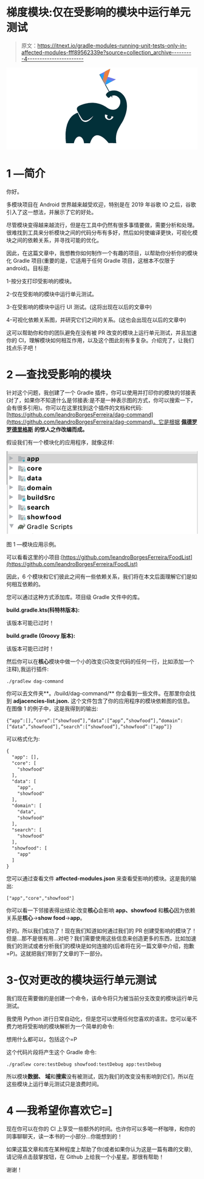 # 梯度模块:仅在受影响的模块中运行单元测试

> 原文：<https://itnext.io/gradle-modules-running-unit-tests-only-in-affected-modules-fff89562339e?source=collection_archive---------4----------------------->

![](img/e31f89819a7dba82db32294222c6ad54.png)

# 1 —简介

你好。

多模块项目在 Android 世界越来越受欢迎，特别是在 2019 年谷歌 IO 之后，谷歌引入了这一想法，并展示了它的好处。

尽管模块变得越来越流行，但是在工具中仍然有很多事情要做，需要分析和处理。很难找到工具来分析模块之间的代码分布有多好，然后如何使编译更快，可视化模块之间的依赖关系，并寻找可能的优化。

因此，在这篇文章中，我想教你如何制作一个有趣的项目，以帮助你分析你的模块化 Gradle 项目(重要的是，它适用于任何 Gradle 项目，这根本不仅限于 android)。目标是:

1-按分支打印受影响的模块。

2-仅在受影响的模块中运行单元测试。

3-在受影响的模块中运行 UI 测试。(这将出现在以后的文章中)

4-可视化依赖关系图，并研究它们之间的关系。(这也会出现在以后的文章中)

这可以帮助你和你的团队避免在没有被 PR 改变的模块上运行单元测试，并且加速你的 CI，理解模块如何相互作用，以及这个图此刻有多复杂。介绍完了，让我们找点乐子吧！

# 2 —查找受影响的模块

针对这个问题，我创建了一个 Gradle 插件，你可以使用并打印你的模块的邻接表(对了，如果你不知道什么是邻接表:是不是一种表示图的方式，你可以搜索一下，会有很多引用)。你可以在这里找到这个插件的文档和代码:[https://github.com/leandroBorgesFerreira/dag-command](https://github.com/leandroBorgesFerreira/dag-command)。它是根据 [**佩德罗罗德里格斯**](https://github.com/hpedrorodrigues) **的惊人之作改编而成。**

假设我们有一个模块化的应用程序，就像这样:

![](img/48e1197bef363cf11fff2c90c9acacef.png)

图 1 —模块应用示例。

可以看看这里的小项目:[https://github.com/leandroBorgesFerreira/FoodList](https://github.com/leandroBorgesFerreira/FoodList)

因此，6 个模块和它们彼此之间有一些依赖关系，我们将在本文后面理解它们是如何相互依赖的。

您可以通过这种方式添加库。项目级 Gradle 文件中的库。

**build.gradle.kts(科特林版本):**

该版本可能已过时！

**build.gradle (Groovy 版本):**

该版本可能已过时！

然后你可以在**核心**模块中做一个小的改变(只改变代码的任何一行，比如添加一个注释),我运行插件:

```
./gradlew dag-command
```

你可以去文件夹**。/build/dag-command/** 你会看到一些文件。在那里你会找到 **adjacencies-list.json.** 这个文件包含了你的应用程序的模块依赖图的信息。在图像 1 的例子中，这是我得到的输出:

```
{“app”:[],”core”:[“showfood”],”data”:[“app”,”showfood”],”domain”:[“data”,”showfood”],”search”:[“showfood”],”showfood”:[“app”]}
```

可以格式化为:

```
{
  "app": [],
  "core": [
    "showfood"
  ],
  "data": [
    "app",
    "showfood"
  ],
  "domain": [
    "data",
    "showfood"
  ],
  "search": [
    "showfood"
  ],
  "showfood": [
    "app"
  ]
}
```

您可以通过查看文件 **affected-modules.json** 来查看受影响的模块。这是我的输出:

```
["app","core","showfood"]
```

你可以看一下邻接表得出结论:改变**核心**会影响 **app、showfood** 和**核心**因为依赖关系是**核心**->**show food**->**app**。

好的。所以我们成功了！现在我们知道如何通过我们的 PR 创建受影响的模块了！但是…那不是很有用…对吧？我们需要使用这些信息来创造更多的东西，比如加速我们的测试或者分析我们的模块是如何连接的(后者将在另一篇文章中介绍，抱歉=P)。这就把我们带到了文章的下一部分。

# 3-仅对更改的模块运行单元测试

我们现在需要做的是创建一个命令，该命令将只为被当前分支改变的模块运行单元测试。

我使用 Python 进行日常自动化，但是您可以使用任何您喜欢的语言。您可以毫不费力地将受影响的模块解析为一个简单的命令:

想用什么都可以，包括这个=P

这个代码片段将产生这个 Gradle 命令:

```
./gradlew core:testDebug showfood:testDebug app:testDebug
```

所以模块**数据、** **域**和**搜索**没有被测试，因为我们的改变没有影响到它们，所以在这些模块上运行单元测试只是浪费时间。

# 4 —我希望你喜欢它=]

现在你可以在你的 CI 上享受一些额外的时间。也许你可以多喝一杯咖啡，和你的同事聊聊天，读一本书的一小部分…你能想到的！

如果这篇文章和库在某种程度上帮助了你(或者如果你认为这是一篇有趣的文章),请记得点击鼓掌按钮，在 Github 上给我一个小星星。那很有帮助！

谢谢！